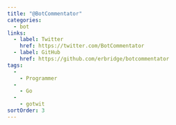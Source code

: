 ```yaml
---
title: "@BotCommentator"
categories:
  - bot
links:
  - label: Twitter
    href: https://twitter.com/BotCommentator
  - label: GitHub
    href: https://github.com/erbridge/botcommentator
tags:
  -
    - Programmer
  -
    - Go
  -
    - gotwit
sortOrder: 3
---
```

